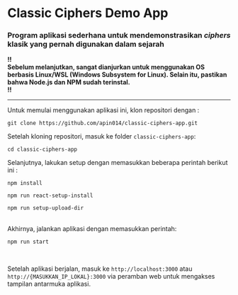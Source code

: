 # Classic Ciphers Demo App
### Program aplikasi sederhana untuk mendemonstrasikan *ciphers* klasik yang pernah digunakan dalam sejarah

**!!<br>Sebelum melanjutkan, sangat dianjurkan untuk menggunakan OS berbasis Linux/WSL (Windows Subsystem for Linux). Selain itu, pastikan bahwa Node.js dan NPM sudah terinstal.<br>!!**

---
Untuk memulai menggunakan aplikasi ini, klon repositori dengan :
```
git clone https://github.com/apin014/classic-ciphers-app.git
```

Setelah kloning repositori, masuk ke folder `classic-ciphers-app`:

```
cd classic-ciphers-app
```

Selanjutnya, lakukan setup dengan memasukkan beberapa perintah berikut ini :

```
npm install
```
```
npm run react-setup-install
```
```
npm run setup-upload-dir
```
<br>
Akhirnya, jalankan aplikasi dengan memasukkan perintah:

```
npm run start
```

<br>

Setelah aplikasi berjalan, masuk ke `http://localhost:3000` atau `http://{MASUKKAN_IP_LOKAL}:3000` via peramban web untuk mengakses tampilan antarmuka aplikasi.
